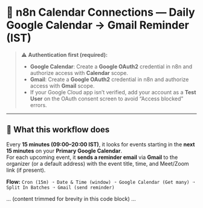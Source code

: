 # 📅 n8n Calendar Connections — Daily Google Calendar → Gmail Reminder (IST)

> ⚠️ **Authentication first (required):**
> - **Google Calendar**: Create a **Google OAuth2** credential in n8n and authorize access with **Calendar** scope.
> - **Gmail**: Create a **Google OAuth2** credential in n8n and authorize access with **Gmail** scope.
> - If your Google Cloud app isn’t verified, add your account as a **Test User** on the OAuth consent screen to avoid “Access blocked” errors.

---

## 🎯 What this workflow does
Every **15 minutes (09:00–20:00 IST)**, it looks for events starting in the **next 15 minutes** on your **Primary Google Calendar**.  
For each upcoming event, it **sends a reminder email** via **Gmail** to the organizer (or a default address) with the event title, time, and Meet/Zoom link (if present).

**Flow:** `Cron (15m) ➝ Date & Time (window) ➝ Google Calendar (Get many) ➝ Split In Batches ➝ Gmail (send reminder)`

... (content trimmed for brevity in this code block) ...
